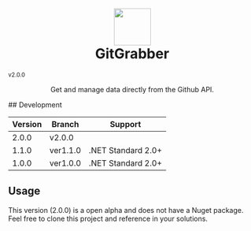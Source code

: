 <h1 align="center">
  <img src="https://i.imgur.com/JnSjFjJ.png" width="75px">
  <br>
  GitGrabber
</h1>
<sup>
	v2.0.0
</sup>

<center>
<p align="center">
Get and manage data directly from the Github API. 

</p>
</center>
## Development

| Version | Branch | Support |
| --- | ----------- | ------ |
| 2.0.0 | v2.0.0 | | .NET 6.0+ |
| 1.1.0 | ver1.1.0 | .NET Standard 2.0+ |
| 1.0.0 | ver1.0.0 | .NET Standard 2.0+ |

## Usage

This version (2.0.0) is a open alpha and does not have a Nuget package. Feel free to clone
this project and reference in your solutions.
